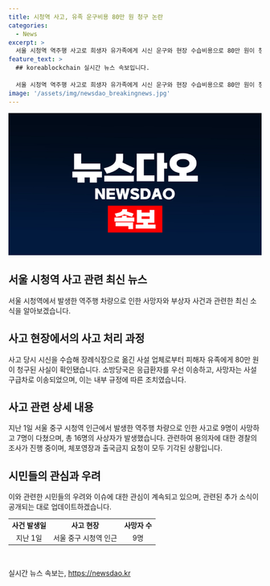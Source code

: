 ```yaml
---
title: 시청역 사고, 유족 운구비용 80만 원 청구 논란
categories:
  - News
excerpt: >
  서울 시청역 역주행 사고로 희생자 유가족에게 시신 운구와 현장 수습비용으로 80만 원이 청구된 사실이 논란이 되고 있습니다. 사고 당시 시신을 수습해 장례식장으로 옮긴 사설 업체가 비용을 청구했으며, 이에 대한 의견이 분분한 가운데 관련 글은 삭제된 상태입니다. 사설 구급차가 사망자를 이송하기도 했으며, 사고 피해자 총 16명 중 9명이 숨지고 7명이 다친 상황입니다. 경찰은 용의자에 대한 조사를 진행 중이나 체포 영장과 출국금지 요청이 거부된 상황입니다.
feature_text: >
  ## koreablockchain 실시간 뉴스 속보입니다.

  서울 시청역 역주행 사고로 희생자 유가족에게 시신 운구와 현장 수습비용으로 80만 원이 청구된 사실이 논란이 되고 있습니다. 사고 당시 시신을 수습해 장례식장으로 옮긴 사설 업체가 비용을 청구했으며, 이에 대한 의견이 분분한 가운데 관련 글은 삭제된 상태입니다. 사설 구급차가 사망자를 이송하기도 했으며, 사고 피해자 총 16명 중 9명이 숨지고 7명이 다친 상황입니다. 경찰은 용의자에 대한 조사를 진행 중이나 체포 영장과 출국금지 요청이 거부된 상황입니다.
image: '/assets/img/newsdao_breakingnews.jpg'
---
```


<p><img src="/assets/img/newsdao_breakingnews.jpg" alt="koreablockchain 속보" /></p>

<h2 data-ke-size="size26">서울 시청역 사고 관련 최신 뉴스</h2>

<p data-ke-size="size16">서울 시청역에서 발생한 역주행 차량으로 인한 사망자와 부상자 사건과 관련한 최신 소식을 알아보겠습니다.</p>

<h2>사고 현장에서의 사고 처리 과정</h2>

<p data-ke-size="size16">사고 당시 시신을 수습해 장례식장으로 옮긴 사설 업체로부터 피해자 유족에게 80만 원이 청구된 사실이 확인됐습니다. 소방당국은 응급환자를 우선 이송하고, 사망자는 사설 구급차로 이송되었으며, 이는 내부 규정에 따른 조치였습니다.</p>

<h2>사고 관련 상세 내용</h2>

<p data-ke-size="size16">지난 1일 서울 중구 시청역 인근에서 발생한 역주행 차량으로 인한 사고로 9명이 사망하고 7명이 다쳤으며, 총 16명의 사상자가 발생했습니다. 관련하여 용의자에 대한 경찰의 조사가 진행 중이며, 체포영장과 출국금지 요청이 모두 기각된 상황입니다.</p>

<h2>시민들의 관심과 우려</h2>

<p data-ke-size="size16">이와 관련한 시민들의 우려와 이슈에 대한 관심이 계속되고 있으며, 관련된 추가 소식이 공개되는 대로 업데이트하겠습니다.</p>

<table>
  <tr>
    <td style="text-align: center; height: 17px;"><b>사건 발생일</b></td>
    <td style="text-align: center; height: 17px;"><b>사고 현장</b></td>
    <td style="text-align: center; height: 17px;"><b>사망자 수</b></td>
  </tr>
  <tr>
    <td style="text-align: center; height: 17px;">지난 1일</td>
    <td style="text-align: center; height: 17px;">서울 중구 시청역 인근</td>
    <td style="text-align: center; height: 17px;">9명</td>
  </tr>
</table>

<p data-ke-size="size16">&nbsp;</p>
실시간 뉴스 속보는, <a href="https://newsdao.kr" rel="dofollow">https://newsdao.kr</a>


